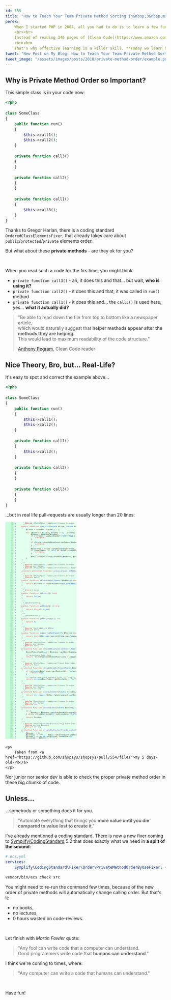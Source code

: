 ```yaml
---
id: 155
title: "How to Teach Your Team Private Method Sorting in&nbsp;3&nbsp;mins"
perex:
    When I started PHP in 2004, all you had to do is to learn a few functions to become the most senior dev in your town. Nowadays, devs have to learn a framework, IDE and coding patterns to get at least to an average level.
    <br><br>
    Instead of reading 346 pages of [Clean Code](https://www.amazon.com/Clean-Code-Handbook-Software-Craftsmanship), you need to produce code and learn as you read it at the same time. **There will be never less information than it is today.**
    <br><br>
    That's why effective learning is a killer skill. **Today we learn how to sort private methods in 2 mins**.
tweet: "New Post on My Blog: How to Teach Your Team Private Method Sorting in 3 mins #codingstandard #cleancode #martinfowler #automate #php"
tweet_image: "/assets/images/posts/2018/private-method-order/example.png"
---
```


## Why is Private Method Order so Important?

This simple class is in your code now:

```php
<?php

class SomeClass
{
    public function run()
    {
        $this->call1();
        $this->call2();
    }

    private function call3()
    {
    }

    private function call2()
    {
    }

    private function call1()
    {
        $this->call3();
    }
}
```

Thanks to Gregor Harlan, there is a coding standard `OrderedClassElementsFixer`, that already takes care about `public`/`protected`/`private` elements order.

But what about these **private methods** - are they ok for you?

<br>

When you read such a code for the firs time, you might think:

- `private function call3()` - ah, it does this and that... but wait, **who is using it?**
- `private function call2()` - it does this and that, it was called in `run()` method
- `private function call1()` - it does this and... the `call3()` is used here, yes... **what it actually did?**

<blockquote class="blockquote text-center mt-5 mb-5">
    <p>
        "Be able to read down the file from top to bottom like a newspaper article,<br>
    which would naturally suggest that <strong>helper methods appear after the methods they are helping</strong>.<br>
    This would lead to maximum readability of the code structure."
    </p>
    <footer class="blockquote-footer text-right">
        <a href="https://softwareengineering.stackexchange.com/a/186421/148956">Anthony Pegram</a>, Clean Code reader
    </footer>
</blockquote>

## Nice Theory, Bro, but... Real-Life?

It's easy to spot and correct the example above...

```php
<?php

class SomeClass
{
    public function run()
    {
        $this->call1();
        $this->call2();
    }

    private function call1()
    {
        $this->call3();
    }

    private function call2()
    {
    }

    private function call3()
    {
    }
}
```

...but in real life pull-requests are usually longer than 20 lines:

<div class="text-center mb-5">
    <img src="/assets/images/posts/2018/private-method-order/example.png" class="img-thumbnail">

    <p>
        Taken from <a href="https://github.com/shopsys/shopsys/pull/554/files">my 5 days-old-PR</a>
    </p>
</div>



Nor junior nor senior dev is able to check the proper private method order in these big chunks of code.

## Unless...

...somebody or something does it for you.

<blockquote class="blockquote text-center mt-5 mb-5">
    "Automate everything that brings you <strong>more value until you die<br>compared to value lost to create it</strong>."
</blockquote>

I've already mentioned a coding standard. There is now a new fixer coming to [Symplify/CodingStandard](https://github.com/symplify/codingstandard) 5.2 that does exactly what we need in **a split of the second**:

```yaml
# ecs.yml
services:
    Symplify\CodingStandard\Fixer\Order\PrivateMethodOrderByUseFixer: ~
```

```bash
vendor/bin/ecs check src
```

You might need to re-run the command few times, because of the new order of private methods will automatically change calling order. But that's it:

- no books,
- no lectures,
- 0 hours wasted on code-reviews.

<br>

Let finish with *Martin Fowler* quote:

<blockquote class="blockquote text-center">
    "Any fool can write code that a computer can understand.<br>
    Good programmers write code that <strong>humans can understand</strong>."
</blockquote>

I think we're coming to times, where:

<blockquote class="blockquote text-center">
    "Any computer can write a code that humans can understand."
</blockquote>

<br>

Have fun!
